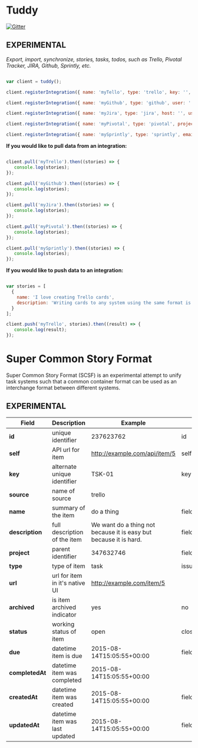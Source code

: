 # Tuddy

[![Gitter](https://badges.gitter.im/Join%20Chat.svg)](https://gitter.im/specerator/tuddy?utm_source=badge&utm_medium=badge&utm_campaign=pr-badge)

## EXPERIMENTAL

*Export, import, synchronize, stories, tasks, todos, such as Trello, Pivotal Tracker, JIRA, Github, Sprintly, etc.*

```javascript

var client = tuddy();

client.registerIntegration({ name: 'myTello', type: 'trello', key: '', token: '', board_id: ''});

client.registerIntegration({ name: 'myGithub', type: 'github', user: '', repo: '', access_token: ''});

client.registerIntegration({ name: 'myJira', type: 'jira', host: '', username: '', password: ''});

client.registerIntegration({ name: 'myPivotal', type: 'pivotal', project: '', token: ''});

client.registerIntegration({ name: 'mySprintly', type: 'sprintly', email: '', key: ''});
```

**If you would like to pull data from an integration:**

```javascript

client.pull('myTrello').then((stories) => {
   console.log(stories);
});

client.pull('myGithub').then((stories) => {
   console.log(stories);
});

client.pull('myJira').then((stories) => {
   console.log(stories);
});

client.pull('myPivotal').then((stories) => {
   console.log(stories);
});

client.pull('mySprintly').then((stories) => {
   console.log(stories);
});

```

**If you would like to push data to an integration:**

```javascript

var stories = [
  {
    name: 'I love creating Trello cards',
    description: 'Writing cards to any system using the same format is fun.'
  }
];

client.push('myTrello', stories).then((result) => {
   console.log(result);
});

```

# Super Common Story Format

Super Common Story Format (SCSF) is an experimental attempt to unify task systems such that a common container format can be used as an interchange format between different systems.

## EXPERIMENTAL


|  **Field** | **Description** | **Example** | **JIRA** | **Trello** | **Pivotal** | **GitHub** |
|  ------ | ------ | ------ | ------ | ------ | ------ | ------ |
|  **id** | unique identifier | 237623762 | id | id | id | id |
|  **self** | API url for item | http://example.com/api/item/5 | self | - | - | url |
|  **key** | alternate unique identifier | TSK-01 | key | idShort |  | number |
|  **source** | name of source | trello |  | "trello" |  | "github" |
|  **name** | summary of the item | do a thing | fields.summary | name | name | title |
|  **description** | full description of the item | We want do a thing not because it is easy but because it is hard. | fields.description | desc |  | body |
|  **project** | parent identifier | 347632746 | fields.project.id | idBoard | project_id | this.integration.repo |
|  **type** | type of item | task | issue | bug | feature | story | issuetype.name | - | kind |  |
|  **url** | url for item in it's native UI | http://example.com/item/5 |  | url | urk | html_url |
|  **archived** | is item archived indicator | yes | no |  |  | - |  |
|  **status** | working status of item | open | closed | backlog | current |  |  | current_state | state |
|  **due** | datetime item is due | 2015-08-14T15:05:55+00:00 | fields.duedate | due |  |  |
|  **completedAt** | datetime item was completed | 2015-08-14T15:05:55+00:00 |  |  |  | closed_at |
|  **createdAt** | datetime item was created | 2015-08-14T15:05:55+00:00 | fields.created | dateLastActivity | created_at | created_at |
|  **updatedAt** | datetime item was last updated | 2015-08-14T15:05:55+00:00 | fields.updated | dateLastActivity | updated_at | updated_at |
